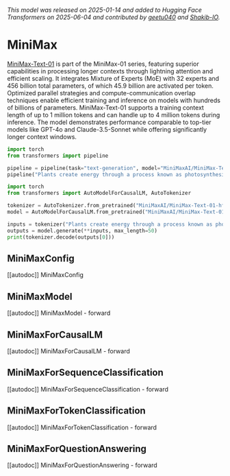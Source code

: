 <!--Copyright 2025 MiniMaxAI and The HuggingFace Team. All rights reserved.

Licensed under the Apache License, Version 2.0 (the "License"); you may not use this file except in compliance with
the License. You may obtain a copy of the License at

http://www.apache.org/licenses/LICENSE-2.0

Unless required by applicable law or agreed to in writing, software distributed under the License is distributed on
an "AS IS" BASIS, WITHOUT WARRANTIES OR CONDITIONS OF ANY KIND, either express or implied. See the License for the
specific language governing permissions and limitations under the License.

⚠️ Note that this file is in Markdown but contain specific syntax for our doc-builder (similar to MDX) that may not be
rendered properly in your Markdown viewer.

-->

*This model was released on 2025-01-14 and added to Hugging Face Transformers on 2025-06-04 and contributed by [geetu040](https://github.com/geetu040) and [Shakib-IO](https://github.com/Shakib-IO).*

# MiniMax

[MiniMax-Text-01](https://huggingface.co/papers/2501.08313) is part of the MiniMax-01 series, featuring superior capabilities in processing longer contexts through lightning attention and efficient scaling. It integrates Mixture of Experts (MoE) with 32 experts and 456 billion total parameters, of which 45.9 billion are activated per token. Optimized parallel strategies and compute-communication overlap techniques enable efficient training and inference on models with hundreds of billions of parameters. MiniMax-Text-01 supports a training context length of up to 1 million tokens and can handle up to 4 million tokens during inference. The model demonstrates performance comparable to top-tier models like GPT-4o and Claude-3.5-Sonnet while offering significantly longer context windows.

<hfoptions id="usage">
<hfoption id="Pipeline">

```py
import torch
from transformers import pipeline

pipeline = pipeline(task="text-generation", model="MiniMaxAI/MiniMax-Text-01-hf", dtype="auto",)
pipeline("Plants create energy through a process known as photosynthesis.")
```

</hfoption>
<hfoption id="AutoModel">

```py
import torch
from transformers import AutoModelForCausalLM, AutoTokenizer

tokenizer = AutoTokenizer.from_pretrained("MiniMaxAI/MiniMax-Text-01-hf")
model = AutoModelForCausalLM.from_pretrained("MiniMaxAI/MiniMax-Text-01-hf", dtype="auto",)

inputs = tokenizer("Plants create energy through a process known as photosynthesis.", return_tensors="pt")
outputs = model.generate(**inputs, max_length=50)
print(tokenizer.decode(outputs[0]))
```

</hfoption>
</hfoptions>

## MiniMaxConfig

[[autodoc]] MiniMaxConfig

## MiniMaxModel

[[autodoc]] MiniMaxModel
    - forward

## MiniMaxForCausalLM

[[autodoc]] MiniMaxForCausalLM
    - forward

## MiniMaxForSequenceClassification

[[autodoc]] MiniMaxForSequenceClassification
    - forward

## MiniMaxForTokenClassification

[[autodoc]] MiniMaxForTokenClassification
    - forward

## MiniMaxForQuestionAnswering
[[autodoc]] MiniMaxForQuestionAnswering
    - forward
